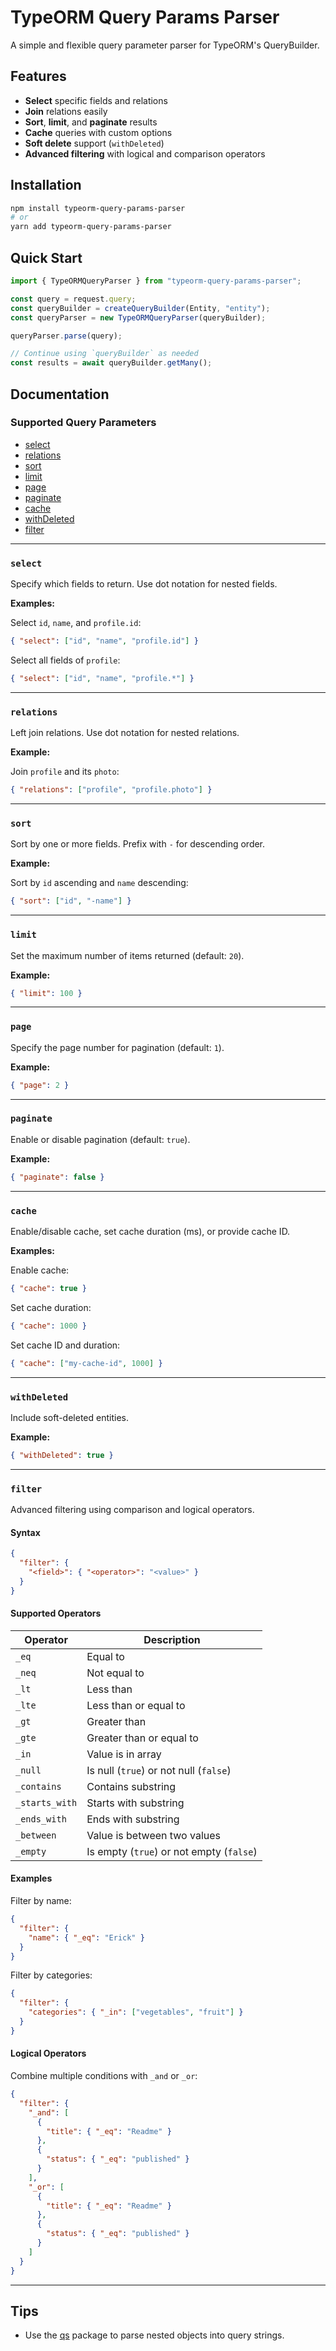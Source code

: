 # TypeORM Query Params Parser

A simple and flexible query parameter parser for TypeORM's QueryBuilder.

## Features

- **Select** specific fields and relations
- **Join** relations easily
- **Sort**, **limit**, and **paginate** results
- **Cache** queries with custom options
- **Soft delete** support (`withDeleted`)
- **Advanced filtering** with logical and comparison operators

## Installation

```bash
npm install typeorm-query-params-parser
# or
yarn add typeorm-query-params-parser
```

## Quick Start

```typescript
import { TypeORMQueryParser } from "typeorm-query-params-parser";

const query = request.query;
const queryBuilder = createQueryBuilder(Entity, "entity");
const queryParser = new TypeORMQueryParser(queryBuilder);

queryParser.parse(query);

// Continue using `queryBuilder` as needed
const results = await queryBuilder.getMany();
```

## Documentation

### Supported Query Parameters

- [select](#select)
- [relations](#relations)
- [sort](#sort)
- [limit](#limit)
- [page](#page)
- [paginate](#paginate)
- [cache](#cache)
- [withDeleted](#withdeleted)
- [filter](#filter)

---

### `select`

Specify which fields to return. Use dot notation for nested fields.

**Examples:**

Select `id`, `name`, and `profile.id`:

```json
{ "select": ["id", "name", "profile.id"] }
```

Select all fields of `profile`:

```json
{ "select": ["id", "name", "profile.*"] }
```

---

### `relations`

Left join relations. Use dot notation for nested relations.

**Example:**

Join `profile` and its `photo`:

```json
{ "relations": ["profile", "profile.photo"] }
```

---

### `sort`

Sort by one or more fields. Prefix with `-` for descending order.

**Example:**

Sort by `id` ascending and `name` descending:

```json
{ "sort": ["id", "-name"] }
```

---

### `limit`

Set the maximum number of items returned (default: `20`).

**Example:**

```json
{ "limit": 100 }
```

---

### `page`

Specify the page number for pagination (default: `1`).

**Example:**

```json
{ "page": 2 }
```

---

### `paginate`

Enable or disable pagination (default: `true`).

**Example:**

```json
{ "paginate": false }
```

---

### `cache`

Enable/disable cache, set cache duration (ms), or provide cache ID.

**Examples:**

Enable cache:

```json
{ "cache": true }
```

Set cache duration:

```json
{ "cache": 1000 }
```

Set cache ID and duration:

```json
{ "cache": ["my-cache-id", 1000] }
```

---

### `withDeleted`

Include soft-deleted entities.

**Example:**

```json
{ "withDeleted": true }
```

---

### `filter`

Advanced filtering using comparison and logical operators.

#### Syntax

```json
{
  "filter": {
    "<field>": { "<operator>": "<value>" }
  }
}
```

#### Supported Operators

| Operator       | Description                              |
| -------------- | ---------------------------------------- |
| `_eq`          | Equal to                                 |
| `_neq`         | Not equal to                             |
| `_lt`          | Less than                                |
| `_lte`         | Less than or equal to                    |
| `_gt`          | Greater than                             |
| `_gte`         | Greater than or equal to                 |
| `_in`          | Value is in array                        |
| `_null`        | Is null (`true`) or not null (`false`)   |
| `_contains`    | Contains substring                       |
| `_starts_with` | Starts with substring                    |
| `_ends_with`   | Ends with substring                      |
| `_between`     | Value is between two values              |
| `_empty`       | Is empty (`true`) or not empty (`false`) |

#### Examples

Filter by name:

```json
{
  "filter": {
    "name": { "_eq": "Erick" }
  }
}
```

Filter by categories:

```json
{
  "filter": {
    "categories": { "_in": ["vegetables", "fruit"] }
  }
}
```

#### Logical Operators

Combine multiple conditions with `_and` or `_or`:

```json
{
  "filter": {
    "_and": [
      {
        "title": { "_eq": "Readme" }
      },
      {
        "status": { "_eq": "published" }
      }
    ],
    "_or": [
      {
        "title": { "_eq": "Readme" }
      },
      {
        "status": { "_eq": "published" }
      }
    ]
  }
}
```

---

## Tips

- Use the [qs](https://github.com/ljharb/qs) package to parse nested objects into query strings.
